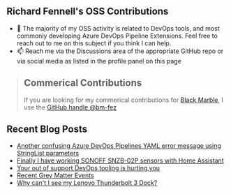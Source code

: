 ## Richard Fennell's OSS Contributions

- 💬 The majority of my OSS activity is related to DevOps tools, and most commonly developing Azure DevOps Pipeline Extensions. Feel free to reach out to me on this subject if you think I can help.
- 📫 Reach me via the Discussions area of the appropriate GitHub repo or via social media as listed in the profile panel on this page

> ## Commerical Contributions
> If you are looking for my commerical contributions for [Black Marble](https://github.com/blackmarble), I use the [GitHub handle @bm-fez](https://github.com/bm-fez)

## Recent Blog Posts
<!-- BLOG-POST-LIST:START -->
- [Another confusing Azure DevOps Pipelines YAML error message using StringList parameters](https://blog.richardfennell.net/posts/another-confusing-ado-pipelines-yaml-error-message/)
- [Finally I have working SONOFF SNZB-02P sensors with Home Assistant](https://blog.richardfennell.net/posts/finally-have-working-temperature-sensors-with-ha/)
- [Your out of support DevOps tooling is hurting you](https://blog.richardfennell.net/posts/your-out-of-support-devops-tooling-is-hurting-you/)
- [Recent Grey Matter Events](https://blog.richardfennell.net/posts/grey-matter-events/)
- [Why can&#39;t I see my Lenovo Thunderbolt 3 Dock?](https://blog.richardfennell.net/posts/why-cant-i-see-my-thunderbolt-dock/)
<!-- BLOG-POST-LIST:END -->


<!--
**rfennell/rfennell** is a ✨ _special_ ✨ repository because its `README.md` (this file) appears on your GitHub profile.

Here are some ideas to get you started:

- 🔭 I’m currently working on ...
- 🌱 I’m currently learning ...
- 👯 I’m looking to collaborate on ...
- 🤔 I’m looking for help with ...
- 💬 Ask me about ...
- 📫 How to reach me: ...
- 😄 Pronouns: ...
- ⚡ Fun fact: ...
-->

